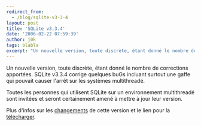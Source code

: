 ```yaml
---
redirect_from:
  - /blog/sqlite-v3-3-4
layout: post
title: 'SQLite v3.3.4'
date: '2006-02-22 07:59:39'
author: j0k
tags: blabla
excerpt: "Un nouvelle version, toute discrète, étant donné le nombre de corrections apportées.   SQLite v3.3.4 corrige quelques buGs incluant surtout une gaffe qui pouvait causer l'arrêt sur les systèmes multithreadé.  \n  \nToutes les personnes qui utilisent SQLite sur un environnement multithreadé sont invitées et seront certainement amené à mettre à jour leur      …"
---
```


Un nouvelle version, toute discrète, étant donné le nombre de corrections apportées.   SQLite v3.3.4 corrige quelques buGs incluant surtout une gaffe qui pouvait causer l'arrêt sur les systèmes multithreadé.

Toutes les personnes qui utilisent SQLite sur un environnement multithreadé sont invitées et seront certainement amené à mettre à jour leur version.

Plus d'infos sur les [changements](http://www.sqlite.org/changes.html) de cette version et le lien pour la [télécharger](http://www.sqlite.org/download.html).

